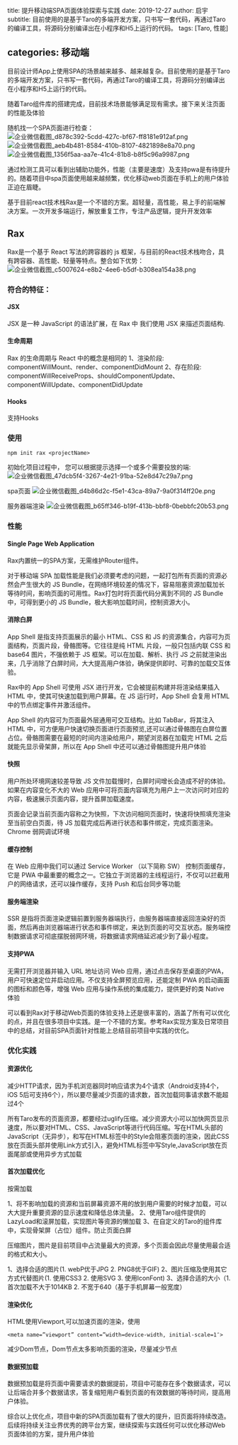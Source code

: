 title: 提升移动端SPA页面体验探索与实践
date: 2019-12-27
author: 启宇
subtitle: 目前使用的是基于Taro的多端开发方案，只书写一套代码，再通过Taro的编译工具，将源码分别编译出在小程序和H5上运行的代码。
tags: [Taro, 性能]

categories: 移动端
---

目前设计师App上使用SPA的场景越来越多、越来越复杂。目前使用的是基于Taro的多端开发方案，只书写一套代码，再通过Taro的编译工具，将源码分别编译出在小程序和H5上运行的代码。

随着Taro组件库的搭建完成，目前技术场景能够满足现有需求。接下来关注页面的性能及体验

随机找一个SPA页面进行检查：
![企业微信截图_d878c392-5cdd-427c-bf67-ff8181e912af.png](https://cdn.nlark.com/yuque/0/2019/png/697894/1577354821872-d65558cc-cb3b-461c-9dc5-b0c3079a039e.png#align=left&display=inline&height=621&name=%E4%BC%81%E4%B8%9A%E5%BE%AE%E4%BF%A1%E6%88%AA%E5%9B%BE_d878c392-5cdd-427c-bf67-ff8181e912af.png&originHeight=621&originWidth=347&size=56922&status=done&style=none&width=347)![企业微信截图_aeb4b481-8584-410b-8107-4821898e8a70.png](https://cdn.nlark.com/yuque/0/2019/png/697894/1577354846546-37d8df72-9d9f-40b1-88d7-18d06587634e.png#align=left&display=inline&height=530&name=%E4%BC%81%E4%B8%9A%E5%BE%AE%E4%BF%A1%E6%88%AA%E5%9B%BE_aeb4b481-8584-410b-8107-4821898e8a70.png&originHeight=530&originWidth=337&size=38826&status=done&style=none&width=337)![企业微信截图_1356f5aa-aa7e-41c4-81b8-b8f5c96a9987.png](https://cdn.nlark.com/yuque/0/2019/png/697894/1577354856524-8eb75272-bfa1-4af7-8efe-9735d0024874.png#align=left&display=inline&height=547&name=%E4%BC%81%E4%B8%9A%E5%BE%AE%E4%BF%A1%E6%88%AA%E5%9B%BE_1356f5aa-aa7e-41c4-81b8-b8f5c96a9987.png&originHeight=547&originWidth=345&size=64766&status=done&style=none&width=345)

通过检测工具可以看到出辅助功能外，性能（主要是速度）及支持pwa是有待提升的。随着项目中spa页面使用越来越频繁，优化移动web页面在手机上的用户体验正迫在眉睫。


基于目前react技术栈Rax是一个不错的方案。超轻量，高性能，易上手的前端解决方案。一次开发多端运行，解放重复工作，专注产品逻辑，提升开发效率

## Rax
Rax是一个基于 React 写法的跨容器的 js 框架，与目前的React技术栈吻合，具有跨容器、高性能、轻量等特点。整合如下优势：
![企业微信截图_c5007624-e8b2-4ee6-b5df-b308ea154a38.png](https://cdn.nlark.com/yuque/0/2019/png/697894/1577344706513-a8a41051-3b5d-4fc8-b6c9-581d80bf88fb.png#align=left&display=inline&height=187&name=%E4%BC%81%E4%B8%9A%E5%BE%AE%E4%BF%A1%E6%88%AA%E5%9B%BE_c5007624-e8b2-4ee6-b5df-b308ea154a38.png&originHeight=187&originWidth=739&size=28970&status=done&style=none&width=739)

### 符合的特征：
#### JSX
JSX 是一种 JavaScript 的语法扩展，在 Rax 中 我们使用 JSX 来描述页面结构.
#### 生命周期
Rax 的生命周期与 React 中的概念是相同的
1、渲染阶段: componentWillMount、render、componentDidMount
2、存在阶段: componentWillReceiveProps、shouldComponentUpdate、            componentWillUpdate、componentDidUpdate

#### Hooks
支持Hooks

### 使用
```
npm init rax <projectName>
```
初始化项目过程中， 您可以根据提示选择一个或多个需要投放的端:
![企业微信截图_47dcb5f4-3267-4e21-91ba-52e8d47c29a7.png](https://cdn.nlark.com/yuque/0/2019/png/697894/1577346263138-af279268-aeaa-4760-9fa0-5f812f50535e.png#align=left&display=inline&height=242&name=%E4%BC%81%E4%B8%9A%E5%BE%AE%E4%BF%A1%E6%88%AA%E5%9B%BE_47dcb5f4-3267-4e21-91ba-52e8d47c29a7.png&originHeight=242&originWidth=572&size=33455&status=done&style=none&width=572)

spa页面
![企业微信截图_d4b86d2c-f5e1-43ca-89a7-9a0f314ff20e.png](https://cdn.nlark.com/yuque/0/2019/png/697894/1577346312642-b0119179-bc04-4f59-8181-2e1477f7f5b4.png#align=left&display=inline&height=109&name=%E4%BC%81%E4%B8%9A%E5%BE%AE%E4%BF%A1%E6%88%AA%E5%9B%BE_d4b86d2c-f5e1-43ca-89a7-9a0f314ff20e.png&originHeight=109&originWidth=581&size=26847&status=done&style=none&width=581)

服务器端渲染
![企业微信截图_b65ff346-b19f-413b-bbf8-0bebbfc20b53.png](https://cdn.nlark.com/yuque/0/2019/png/697894/1577346398224-40e51922-5a5a-4d47-94f0-564a38ea710e.png#align=left&display=inline&height=170&name=%E4%BC%81%E4%B8%9A%E5%BE%AE%E4%BF%A1%E6%88%AA%E5%9B%BE_b65ff346-b19f-413b-bbf8-0bebbfc20b53.png&originHeight=170&originWidth=570&size=41601&status=done&style=none&width=570)

### 性能
#### Single Page Web Application
Rax内置统一的SPA方案，无需维护Router组件。

对于移动端 SPA 加载性能是我们必须要考虑的问题，一起打包所有页面的资源必然会产生很大的 JS Bundle，在网络环境较差的情况下，容易阻塞资源加载加长等待时间，影响页面的可用性。Rax打包时将页面代码分离到不同的 JS Bundle 中，可得到更小的 JS Bundle，极大影响加载时间，控制资源大小。

#### 消除白屏
App Shell 是指支持页面展示的最小 HTML、CSS 和 JS 的资源集合，内容可为页面结构，页面片段，骨骼图等。它往往是纯 HTML 片段，一般只包括内联 CSS 和 base64 图片，不强依赖于 JS 框架。可以在加载、解析、执行 JS 之前就渲染出来，几乎消除了白屏时间，大大提高用户体验，确保提供即时、可靠的加载交互体验。

Rax中的 App Shell 可使用 JSX 进行开发，它会被提前构建并将渲染结果插入 HTML 中，使其可快速加载到用户屏幕。在 JS 运行时，App Shell 会复用 HTML 中的节点绑定事件并激活组件。

App Shell 的内容可为页面最外层通用可交互结构。比如 TabBar，将其注入 HTML 中，可方便用户快速切换页面进行页面预览,还可以通过骨骼图在白屏位置占位。骨骼图需要在最短的时间内渲染给用户，期望浏览器在加载完 HTML 之后就能先显示骨架屏，所以在 App Shell 中还可以通过骨骼图提升用户体验

#### 快照
用户所处环境网速较差导致 JS 文件加载慢时，白屏时间增长会造成不好的体验。如果在内容变化不大的 Web 应用中可将页面内容填充为用户上一次访问时对应的内容，极速展示页面内容，提升首屏加载速度。

页面会记录当前页面内容称之为快照，下次访问相同页面时，快速将快照填充渲染至当前空白页面，待 JS 加载完成后再进行状态和事件绑定，完成页面渲染。Chrome 弱网调试环境

#### 缓存控制
在 Web 应用中我们可以通过 Service Worker （以下简称 SW） 控制页面缓存，它是 PWA 中最重要的概念之一。它独立于浏览器的主线程运行，不仅可以拦截用户的网络请求，还可以操作缓存，支持 Push 和后台同步等功能

#### 服务端渲染
SSR 是指将页面渲染逻辑前置到服务器端执行，由服务器端直接返回渲染好的页面，然后再由浏览器端进行状态和事件绑定，来达到页面的可交互状态。服务端控制数据请求可彻底摆脱弱网环境，将数据请求网络延迟减少到了最小程度。

#### 支持PWA
无需打开浏览器并输入 URL 地址访问 Web 应用，通过点击保存至桌面的PWA，用户可快速定位并启动应用。不仅支持全屏预览应用，还能定制 PWA 的启动画面的图标和颜色等，增强 Web 应用与操作系统的集成能力，提供更好的类 Native 体验


可以看到Rax对于移动Web页面的体验支持上还是很丰富的，涵盖了所有可以优化的点，并且在很多项目中实践。是一个不错的方案。参考Rax实现方案及日常项目中的总结，对目前SPA页面针对性能上总结目前项目中实践的优化。


### 优化实践
#### 资源优化
减少HTTP请求，因为手机浏览器同时响应请求为4个请求（Android支持4个，iOS 5后可支持6个），所以要尽量减少页面的请求数，首次加载同事请求数不能超过4个

所有Taro发布的页面资源，都要经过uglify压缩。减少资源大小可以加快网页显示速度，所以要对HTML、CSS、JavaScript等进行代码压缩。写在HTML头部的JavaScript（无异步），和写在HTML标签中的Style会阻塞页面的渲染，因此CSS放在页面头部并使用Link方式引入，避免HTML标签中写Style,JavaScript放在页面尾部或使用异步方式加载

#### 首次加载优化
按需加载

1、将不影响加载的资源和当前屏幕资源不用的放到用户需要的时候才加载，可以大大提升重要资源的显示速度和降低总体流量。
2、使用Taro组件提供的LazyLoad和滚屏加载，实现图片等资源的懒加载
3、在自定义的Taro的组件库中，实现骨架屏（占位）组件。防止页面白屏

压缩图片，图片是目前项目中占流量最大的资源，多个页面会因此尽量使用最合适的格式和大小。

1、选择合适的图片(1. webP优于JPG 2. PNG8优于GIF)
2、图片压缩及使用其它方式代替图片(1. 使用CSS3 2. 使用SVG 3. 使用IconFont)
3、选择合适的大小（1. 首次加载不大于1014KB 2. 不宽于640（基于手机屏幕一般宽度）

#### 渲染优化
HTML使用Viewport,可以加速页面的渲染，使用
```
<meta name=”viewport” content=”width=device-width, initial-scale=1″>
```
减少Dom节点，Dom节点太多影响页面的渲染，尽量减少节点

#### 数据预加载
数据预加载是将页面中需要请求的数据提前，项目中可能存在多个数据请求，可以让后端合并多个数据请求，答复缩短用户看到页面的有效数据的等待时间，提高用户体验。

综合以上优化点，项目中新的SPA页面加载有了很大的提升，旧页面将持续改造。后续将持续关注业界优秀的跨平台方案，继续探索与实践任何可以优化移动Web页面体验的方案，提升用户体验

